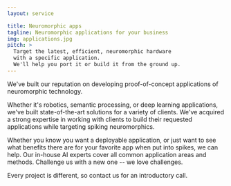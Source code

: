 ```yaml
---
layout: service

title: Neuromorphic apps
tagline: Neuromorphic applications for your business
img: applications.jpg
pitch: >
  Target the latest, efficient, neuromorphic hardware
  with a specific application.
  We'll help you port it or build it from the ground up.
---
```


We've built our reputation on developing
proof-of-concept applications
of neuromorphic technology.

Whether it's robotics, semantic processing, or deep learning applications,
we've built state-of-the-art solutions for a variety of clients.
We've acquired a strong expertise
in working with clients to build their requested applications
while targeting spiking neuromorphics.

Whether you know you want a deployable application,
or just want to see what benefits there are
for your favorite app when put into spikes, we can help.
Our in-house AI experts cover
all common application areas and methods.
Challenge us with a new one -- we love challenges.

Every project is different,
so contact us for an introductory call.
